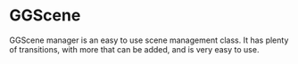 GGScene
=======

GGScene manager is an easy to use scene management class. It has plenty of transitions, with more that can be added, and is very easy to use.